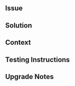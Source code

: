 ## Issue
<!-- What issue is this PR trying to solve? -->


## Solution
<!-- A summary of the solution addressing the above issue -->


## Context
<!-- What is some specialized knowledge relevant to this project/technology -->


## Testing Instructions
<!-- What steps need to be taken to test this PR? -->


## Upgrade Notes
<!-- To upgrade from an older revision of juju-doctor, ... -->
